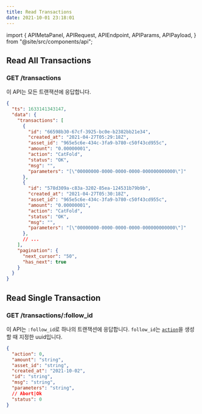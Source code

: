 ```yaml
---
title: Read Transactions
date: 2021-10-01 23:18:01
---
```


import { APIMetaPanel, APIRequest, APIEndpoint, APIParams, APIPayload, } from "@site/src/components/api";

## Read All Transactions

### GET /transactions

이 API는 모든 트랜잭션에 응답합니다.

<APIEndpoint base="https://leaf-api.pando.im/api" url="/transactions" />

<APIMetaPanel />

<APIRequest title="Read all transactions" method="GET" isPublic base="https://leaf-api.pando.im/api" url='/transactions' />

```json title="Response"
{
  "ts": 1633141343147,
  "data": {
    "transactions": [
      {
        "id": "66598b30-67cf-3925-bc0e-b2382bb21e34",
        "created_at": "2021-04-27T05:29:18Z",
        "asset_id": "965e5c6e-434c-3fa9-b780-c50f43cd955c",
        "amount": "0.00000001",
        "action": "CatFold",
        "status": "OK",
        "msg": "",
        "parameters": "[\"00000000-0000-0000-0000-000000000000\"]"
      },
      {
        "id": "578d309a-c83a-3202-85ea-124531b79b9b",
        "created_at": "2021-04-27T05:30:18Z",
        "asset_id": "965e5c6e-434c-3fa9-b780-c50f43cd955c",
        "amount": "0.00000001",
        "action": "CatFold",
        "status": "OK",
        "msg": "",
        "parameters": "[\"00000000-0000-0000-0000-000000000000\"]"
      },
      // ...
    ],
    "pagination": {
      "next_cursor": "50",
      "has_next": true
    }
  }
}
```

## Read Single Transaction

### GET /transactions/:follow_id

이 API는 `:follow_id`로 하나의 트랜잭션에 응답합니다. `follow_id`는 [`action`](./actions)을 생성할 때 지정한 uuid입니다.

<APIEndpoint base="https://leaf-api.pando.im/api" url="/transactions/:follow_id" />

<APIMetaPanel scope="Authorized" />

<APIParams p-follow_id="the follow id" p-follow_id-required="{true}" />

<APIRequest title="Read one transaction" method="GET" base="https://leaf-api.pando.im/api" url='/transactions/c8c92c8f-65b3-49b7-bfae-d5ae43265129' />

```json title="Response"
{
  "action": 0,
  "amount": "string",
  "asset_id": "string",
  "created_at": "2021-10-02",
  "id": "string",
  "msg": "string",
  "parameters": "string",
  // Abort|Ok
  "status": 0
}
```
